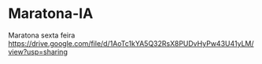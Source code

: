 # Maratona-IA
Maratona sexta feira
https://drive.google.com/file/d/1AoTc1kYA5Q32RsX8PUDvHyPw43U41yLM/view?usp=sharing
